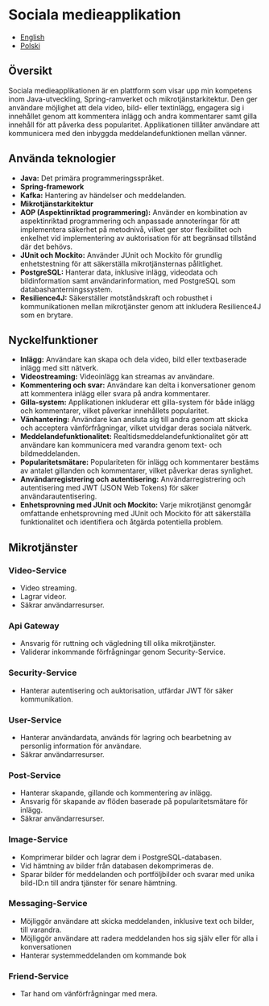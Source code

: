 # Sociala medieapplikation
- [English](README.md)
- [Polski](README_PL.md)

## Översikt
Sociala medieapplikationen är en plattform som visar upp min kompetens inom Java-utveckling, Spring-ramverket och mikrotjänstarkitektur. Den ger användare möjlighet att dela video, bild- eller textinlägg, engagera sig i innehållet genom att kommentera inlägg och andra kommentarer samt gilla innehåll för att påverka dess popularitet. Applikationen tillåter användare att kommunicera med den inbyggda meddelandefunktionen mellan vänner.


## Använda teknologier
- **Java:** Det primära programmeringsspråket.
- **Spring-framework**
- **Kafka:** Hantering av händelser och meddelanden.
- **Mikrotjänstarkitektur** 
- **AOP (Aspektinriktad programmering):** Använder en kombination av aspektinriktad programmering och anpassade annoteringar för att implementera säkerhet på metodnivå, vilket ger stor flexibilitet och enkelhet vid implementering av auktorisation för att begränsad tillstånd där det behövs.
- **JUnit och Mockito:** Använder JUnit och Mockito för grundlig enhetstestning för att säkerställa mikrotjänsternas pålitlighet.
- **PostgreSQL:** Hanterar data, inklusive inlägg, videodata och bildinformation samt användarinformation, med PostgreSQL som databashanterningssystem.
- **Resilience4J:** Säkerställer motståndskraft och robusthet i kommunikationen mellan mikrotjänster genom att inkludera Resilience4J som en brytare.

## Nyckelfunktioner
- **Inlägg:** Användare kan skapa och dela video, bild eller textbaserade inlägg med sitt nätverk.
- **Videostreaming:** Videoinlägg kan streamas av användare.
- **Kommentering och svar:** Användare kan delta i konversationer genom att kommentera inlägg eller svara på andra kommentarer.
- **Gilla-system:** Applikationen inkluderar ett gilla-system för både inlägg och kommentarer, vilket påverkar innehållets popularitet.
- **Vänhantering:** Användare kan ansluta sig till andra genom att skicka och acceptera vänförfrågningar, vilket utvidgar deras sociala nätverk.
- **Meddelandefunktionalitet:** Realtidsmeddelandefunktionalitet gör att användare kan kommunicera med varandra genom text- och bildmeddelanden.
- **Popularitetsmätare:** Populariteten för inlägg och kommentarer bestäms av antalet gillanden och kommentarer, vilket påverkar deras synlighet.
- **Användarregistrering och autentisering:** Användarregistrering och autentisering med JWT (JSON Web Tokens) för säker användarautentisering.
- **Enhetsprovning med JUnit och Mockito:** Varje mikrotjänst genomgår omfattande enhetsprovning med JUnit och Mockito för att säkerställa funktionalitet och identifiera och åtgärda potentiella problem.

## Mikrotjänster

### Video-Service
- Video streaming.
- Lagrar videor.
- Säkrar användarresurser.

### Api Gateway
- Ansvarig för ruttning och vägledning till olika mikrotjänster.
- Validerar inkommande förfrågningar genom Security-Service.

### Security-Service
- Hanterar autentisering och auktorisation, utfärdar JWT för säker kommunikation.

### User-Service
- Hanterar användardata, används för lagring och bearbetning av personlig information för användare.
- Säkrar användarresurser.

### Post-Service
- Hanterar skapande, gillande och kommentering av inlägg.
- Ansvarig för skapande av flöden baserade på popularitetsmätare för inlägg.
- Säkrar användarresurser.


### Image-Service
- Komprimerar bilder och lagrar dem i PostgreSQL-databasen.
- Vid hämtning av bilder från databasen dekomprimeras de.
- Sparar bilder för meddelanden och portföljbilder och svarar med unika bild-ID:n till andra tjänster för senare hämtning.

### Messaging-Service
- Möjliggör användare att skicka meddelanden, inklusive text och bilder, till varandra.
- Möjliggör användare att radera meddelanden hos sig själv eller för alla i konversationen
- Hanterar systemmeddelanden om kommande bok

### Friend-Service
- Tar hand om vänförfrågningar med mera. 

